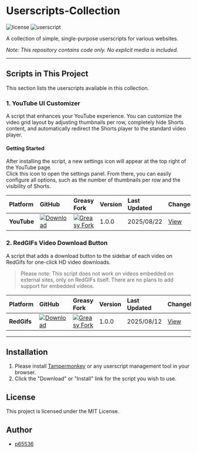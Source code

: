 # Userscripts-Collection

![license](https://img.shields.io/badge/license-MIT-green)
![userscript](https://img.shields.io/badge/userscript-Tampermonkey-blueviolet)

A collection of simple, single-purpose userscripts for various websites.

*Note: This repository contains code only. No explicit media is included.*

---

## Scripts in This Project

This section lists the userscripts available in this collection.

### 1. YouTube UI Customizer

A script that enhances your YouTube experience. You can customize the video grid layout by adjusting thumbnails per row, completely hide Shorts content, and automatically redirect the Shorts player to the standard video player.

#### Getting Started

After installing the script, a new settings icon  will appear at the top right of the YouTube page.  
Click this icon to open the settings panel. From there, you can easily configure all options, such as the number of thumbnails per row and the visibility of Shorts.

| Platform | GitHub | Greasy Fork | Version | Last Updated | Changelog |
| :--- | :--- | :--- | :--- | :--- | :--- |
| **YouTube** | [![Download](https://img.shields.io/badge/Download-blue?style=flat-square&logo=download)](https://raw.githubusercontent.com/p65536/Userscripts-Collection/main/scripts/YouTube-UI-Customizer/YouTube-UI-Customizer.user.js) | [![Greasy Fork](https://img.shields.io/badge/Install-green?style=flat-square&logo=greasyfork)](https://greasyfork.org/en/scripts/546668-youtube-ui-customizer) | 1.0.0 | 2025/08/22 | [View](./scripts/YouTube-UI-Customizer/CHANGELOG.md) |

### 2. RedGIFs Video Download Button

A script that adds a download button to the sidebar of each video on RedGifs for one-click HD video downloads.

> Please note: This script does not work on videos embedded on external sites, only on RedGIFs itself. There are no plans to add support for embedded videos.

| Platform | GitHub | Greasy Fork | Version | Last Updated | Changelog |
| :--- | :--- | :--- | :--- | :--- | :--- |
| **RedGifs** | [![Download](https://img.shields.io/badge/Download-blue?style=flat-square&logo=download)](https://raw.githubusercontent.com/p65536/Userscripts-Collection/main/scripts/RedGIFs-Video-Download-Button/RedGIFs-Video-Download-Button.user.js) | [![Greasy Fork](https://img.shields.io/badge/Install-green?style=flat-square&logo=greasyfork)](https://greasyfork.org/en/scripts/545472-redgifs-video-download-button) | 1.0.0 | 2025/08/12 | [View](./scripts/RedGIFs-Video-Download-Button/CHANGELOG.md) |

---

## Installation

1.  Please install [Tampermonkey](https://www.tampermonkey.net/) or any userscript management tool in your browser.
2.  Click the "Download" or "Install" link for the script you wish to use.

## License

This project is licensed under the MIT License.

## Author

* [p65536](https://github.com/p65536)
